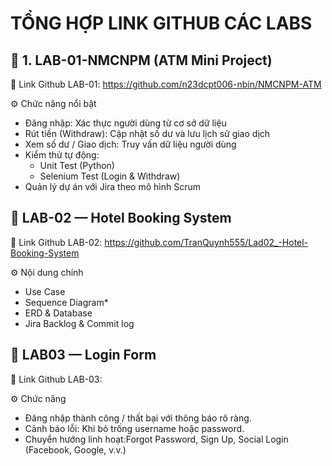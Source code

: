 # TỔNG HỢP LINK GITHUB CÁC LABS
## 💼 1. LAB-01-NMCNPM (ATM Mini Project)

🔗 Link Github LAB-01: https://github.com/n23dcpt006-nbin/NMCNPM-ATM

⚙️ Chức năng nổi bật
- Đăng nhập: Xác thực người dùng từ cơ sở dữ liệu
- Rút tiền (Withdraw): Cập nhật số dư và lưu lịch sử giao dịch
- Xem số dư / Giao dịch: Truy vấn dữ liệu người dùng
- Kiểm thử tự động:
  - Unit Test (Python)
  - Selenium Test (Login & Withdraw)
- Quản lý dự án với Jira theo mô hình Scrum

## 🏨 LAB-02 — Hotel Booking System

🔗 Link Github LAB-02: https://github.com/TranQuynh555/Lad02_-Hotel-Booking-System

⚙️ Nội dung chính
- Use Case
- Sequence Diagram*
- ERD & Database
- Jira Backlog & Commit log

## 📘 LAB03 — Login Form

🔗 Link Github LAB-03: 

⚙️ Chức năng
- Đăng nhập thành công / thất bại với thông báo rõ ràng.
- Cảnh báo lỗi: Khi bỏ trống username hoặc password.
- Chuyển hướng linh hoạt:Forgot Password, Sign Up, Social Login (Facebook, Google, v.v.)



